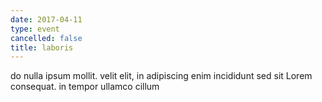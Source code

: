 ```yaml
---
date: 2017-04-11
type: event
cancelled: false
title: laboris
---
```

do nulla ipsum mollit. velit elit, in adipiscing enim incididunt sed sit Lorem consequat. in tempor ullamco cillum